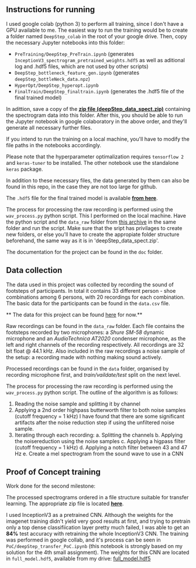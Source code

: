 ## Instructions for running

I used google colab (python 3) to perform all training, since I don't have a GPU available to me. The easiest way to run the training would be to create a folder named `DeepStep_colab` in the root of your google drive. Then, copy the necessary Jupyter notebooks into this folder:
- `PreTraining/DeepStep_PreTrain.ipynb` (generates `InceptionV3_spectrogram_pretrained_weights.hdf5` as well as aditional log and .hdf5 files, which are not used by other scripts)
- `DeepStep_bottleneck_feature_gen.ipynb` (generates `deepStep_bottleNeck_data.npz`)
- `HyperOpt/DeepStep_hyperopt.ipynb` 
- `FinalTrain/DeepStep_finaltrain.ipynb` (generates the .hdf5 file of the final trained model)

In adittion, save a copy of the **[zip file (deepStep_data_spect.zip)](https://drive.google.com/open?id=1bnaGOYfbU7KD6jsE5w3N_7Uk9SC0Oh7w)** containing the spectrogram data into this folder. After this, you should be able to run the Jupyter notebook in google colaboratory in the above order, and they'll generate all necessary further files.

If you intend to run the training on a local machine, you'll have to modify the file paths in the notebooks accordingly.

Please note that the hyperparameter optimalization requires `tensorflow 2` and `keras-tuner` to be installed. The other notebook use the standalone `keras` package.

In addition to these necessary files, the data generated by them can also be found in this repo, in the case they are not too large for github.

The `.hdf5` file for the final trained model is available **[from here](https://drive.google.com/open?id=1-3LrzIF40AZzIEqjc7_K_xQl61_ZIkiX)**.

The process for processing the raw recording is performed using the `wav_process.py` python script. This I performed on the local machine. Have the python script and the `data_raw` folder from [this archive](https://drive.google.com/open?id=1scHsJlCOq0luO0JiUdKg4VH2WY5fYLa1) in the same folder and run the script. Make sure that the sript has privilages to create new folders, or else you'll have to create the appropiate folder structure beforehand, the same way as it is in 'deepStep_data_spect.zip'.

The documentation for the project can be found in the `doc` folder.

## Data collection

The data used in this project was collected by recording the sound of footsteps of participants. In total it contains 33 different person - shoe combinations among 6 persons, with 20 recordings for each combination. The basic data for the participants can be found in the `data.csv` file.

** The data for this project can be found [here](https://drive.google.com/open?id=1scHsJlCOq0luO0JiUdKg4VH2WY5fYLa1) for now.**

Raw recordings can be found in the `data_raw` folder. Each file contains the footsteps recorded by two microphones: a *Shure SM-58* dynamic microphone and an *AudioTechnica AT2020* condenser microphone, as the left and right channels of the recording respectively. All recordings are 32 bit float @ 44.1 kHz. Also included in the raw recordings a noise sample of the setup: a recording made with nothing making sound actively.

Processed recordings can be found in the `data` folder, organised by recording microphone first, and *train/vaildate/test* split on the next level.

The process for processing the raw recording is performed using the `wav_process.py` python script. The outline of the algorithm is as follows:
1. Reading the noise sample and splitting it by channel
2. Applying a 2nd order highpass butterworth filter to both noise samples (cutoff frequency = 1 kHz)
 I have found that there are some significant artifacts after the noise reduction step if using the unfiltered noise sample.
3. Iterating through each recording:
	a. Splitting the channels
	b. Applying the noisereduction using the noise samples
	c. Applying a higpass filter  (cutoff frequency = 1 kHz)
	d. Applying a notch filter between 43 and 47 Hz
	e. Create a mel spectrogram from the sound wave to use in a CNN

## Proof of Concept training

Work done for the second milestone:

The processed spectrograms ordered in a file structure suitable for transfer learning. The appropriate zip file is located **[here](https://drive.google.com/open?id=1bnaGOYfbU7KD6jsE5w3N_7Uk9SC0Oh7w)**.

I used InceptionV3 as a pretrained CNN. Although the weights for the imagenet training didn't yield very good results at first, and trying to pretrain only a top dense classifiication layer pretty much failed, I was able to get an **84%** test accuracy with retraining the whole InceptionV3 CNN. The training was performed in google collab, and it's process can be seen in `PoC/deepStep_transfer_PoC.ipynb` (this notebook is strongly based on my solution for the 4th small assignment). The weights for this CNN are located in `full_model.hdf5`, available from my drive: [full_model.hdf5](https://drive.google.com/open?id=1H5F1x7gXDTHbBxvSrYcN_rhQ4d5tL0Ae)
